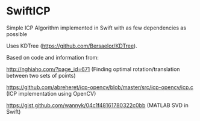 # SwiftICP
Simple ICP Algorithm implemented in Swift with as few dependencies as possible

Uses KDTree (https://github.com/Bersaelor/KDTree).

Based on code and information from:

http://nghiaho.com/?page_id=671 (Finding optimal rotation/translation between two sets of points)

https://github.com/abreheret/icp-opencv/blob/master/src/icp-opencv/icp.c (ICP implementation using OpenCV)

https://gist.github.com/wannyk/04c1f48161780322c0bb (MATLAB SVD in Swift)
